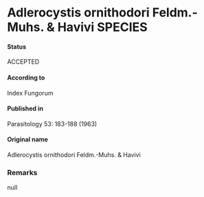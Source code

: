 Adlerocystis ornithodori Feldm.-Muhs. & Havivi SPECIES
=======

#### Status
ACCEPTED

#### According to
Index Fungorum

#### Published in
Parasitology 53: 183-188 (1963)

#### Original name
Adlerocystis ornithodori Feldm.-Muhs. & Havivi

### Remarks
null